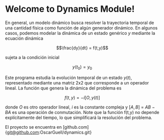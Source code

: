 # Welcome to Dynamics Module!

En general, un modelo dinámico busca resolver la trayectoria temporal de una cantidad física como función de algún generador dinámico. En algunos casos, podemos modelar la dinámica de un estado genérico $y$ mediante la ecuación dinámica

$$\frac{dy}{dt} = f(t,y)$$

sujeta a la condición inicial

$$y(t_0)=y_0$$

Este programa estudia la evolución temporal de un estado $y(t)$, representado mediante una matriz 2x2 que corresponde a un operador lineal. La función que genera la dinámica del problema es

$$f(t,y) = -i[O,y(t)]$$

donde $O$ es otro operador lineal, $i$ es la constante compleja y $[A,B]$ $=$ $AB$ $-$ $BA$ es una operación de conmutación. Note que la función f(t,y) no depende explícitamente del tiempo, lo que simplificará la resolución del problema.

El proyecto se encuentra en [github.com]{git@github.com:OscarGuell/dynamics.git}
